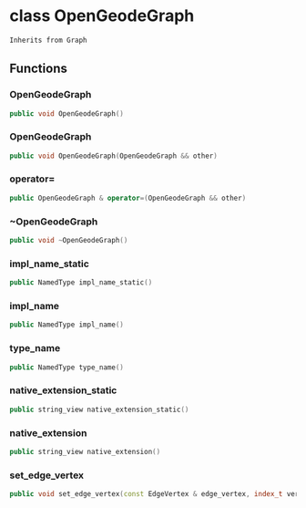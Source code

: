 # class OpenGeodeGraph


```cpp
Inherits from Graph
```



## Functions

### OpenGeodeGraph

```cpp
public void OpenGeodeGraph()
```


### OpenGeodeGraph

```cpp
public void OpenGeodeGraph(OpenGeodeGraph && other)
```


### operator=

```cpp
public OpenGeodeGraph & operator=(OpenGeodeGraph && other)
```


### ~OpenGeodeGraph

```cpp
public void ~OpenGeodeGraph()
```


### impl_name_static

```cpp
public NamedType impl_name_static()
```


### impl_name

```cpp
public NamedType impl_name()
```


### type_name

```cpp
public NamedType type_name()
```


### native_extension_static

```cpp
public string_view native_extension_static()
```


### native_extension

```cpp
public string_view native_extension()
```


### set_edge_vertex

```cpp
public void set_edge_vertex(const EdgeVertex & edge_vertex, index_t vertex_id, OGGraphKey )
```




